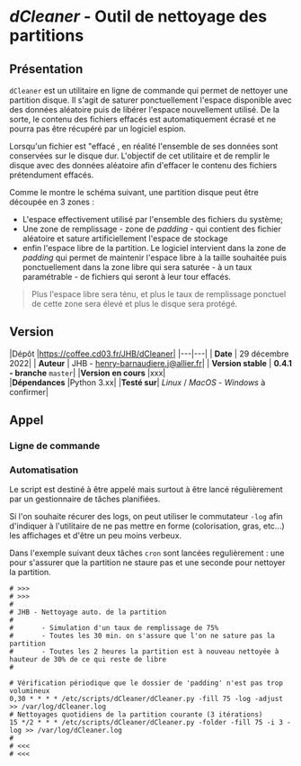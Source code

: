 # *dCleaner* - Outil de nettoyage des partitions

## Présentation

`dCleaner` est un utilitaire en ligne de commande qui permet de nettoyer une partition disque. Il s'agit de saturer ponctuellement l'espace disponible avec des données aléatoire puis de libérer l'espace nouvellement utilisé. De la sorte, le contenu des fichiers effacés est automatiquement écrasé et ne pourra pas être récupéré par un logiciel espion.

Lorsqu'un fichier est "effacé , en réalité l'ensemble de ses données sont conservées sur le disque dur. L'objectif de cet utilitaire et de remplir le disque avec des données aléatoire afin d'effacer le contenu des fichiers prétendument effacés.

Comme le montre le schéma suivant, une partition disque peut être découpée en 3 zones :

* L'espace effectivement utilisé par l'ensemble des fichiers du système;
* Une zone de remplissage - zone de *padding* - qui contient des fichier aléatoire et sature artificiellement l'espace de stockage
* enfin l'espace libre de la partition. Le logiciel intervient dans la zone de *padding* qui permet de maintenir l'espace libre à la taille souhaitée puis ponctuellement dans la zone libre qui sera saturée - à un taux paramétrable - de fichiers qui seront à leur tour effacés.

> Plus l'espace libre sera ténu, et plus le taux de remplissage ponctuel de cette zone sera élevé et plus le disque sera protégé.

## Version

|Dépôt |https://coffee.cd03.fr/JHB/dCleaner| |---|---| | **Date** | 29 décembre 2022| | **Auteur** | JHB - [henry-barnaudiere.j@allier.fr](mailto:henry-barnaudiere.j@allier.fr)| | **Version stable** | **0\.4.1 - branche** `master`| |**Version en cours** |xxx|  
|**Dépendances** |Python 3.xx| |**Testé sur**| *Linux* / *MacOS* - *Windows* à confirmer|

## Appel

### Ligne de commande

### Automatisation

Le script est destiné à être appelé mais surtout à être lancé régulièrement par un gestionnaire de tâches planifiées.

Si l'on souhaite récurer des logs, on peut utiliser le commutateur `-log` afin d'indiquer à l'utilitaire de ne pas mettre en forme (colorisation, gras, etc...) les affichages et d'être un peu moins verbeux.

Dans l'exemple suivant deux tâches `cron` sont lancées regulièrement : une pour s'assurer que la partition ne staure pas et une seconde pour nettoyer la partition.

```
# >>>
# >>>
#
# JHB - Nettoyage auto. de la partition
#
#       - Simulation d'un taux de remplissage de 75%
#       - Toutes les 30 min. on s'assure que l'on ne sature pas la partition
#       - Toutes les 2 heures la partition est à nouveau nettoyée à hauteur de 30% de ce qui reste de libre
#

# Vérification périodique que le dossier de 'padding' n'est pas trop volumineux
0,30 * * * * /etc/scripts/dCleaner/dCleaner.py -fill 75 -log -adjust >> /var/log/dCleaner.log
# Nettoyages quotidiens de la partition courante (3 itérations)
15 */2 * * * /etc/scripts/dCleaner/dCleaner.py -folder -fill 75 -i 3 -log >> /var/log/dCleaner.log
#
# <<<
# <<<
```